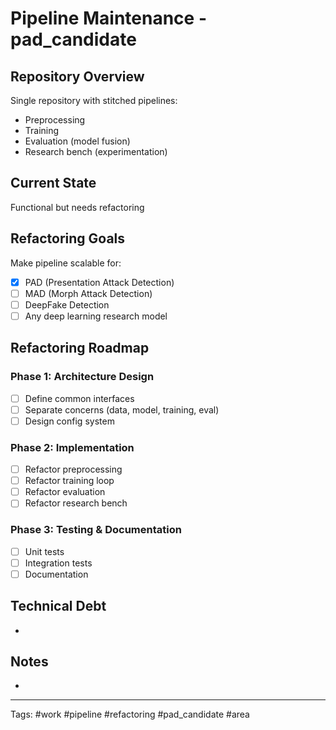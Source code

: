 # Pipeline Maintenance - pad_candidate

## Repository Overview
Single repository with stitched pipelines:
- Preprocessing
- Training
- Evaluation (model fusion)
- Research bench (experimentation)

## Current State
Functional but needs refactoring

## Refactoring Goals
Make pipeline scalable for:
- [x] PAD (Presentation Attack Detection)
- [ ] MAD (Morph Attack Detection)
- [ ] DeepFake Detection
- [ ] Any deep learning research model

## Refactoring Roadmap
### Phase 1: Architecture Design
- [ ] Define common interfaces
- [ ] Separate concerns (data, model, training, eval)
- [ ] Design config system

### Phase 2: Implementation
- [ ] Refactor preprocessing
- [ ] Refactor training loop
- [ ] Refactor evaluation
- [ ] Refactor research bench

### Phase 3: Testing & Documentation
- [ ] Unit tests
- [ ] Integration tests
- [ ] Documentation

## Technical Debt
- 

## Notes
- 

---
Tags: #work #pipeline #refactoring #pad_candidate #area
